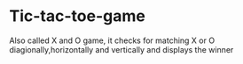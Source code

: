# Tic-tac-toe-game
Also called X and O game, it checks for matching X or O diagionally,horizontally and vertically and displays the winner
